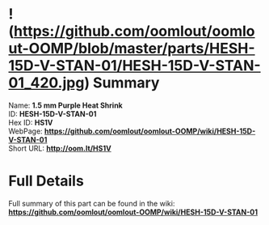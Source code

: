 
!(https://github.com/oomlout/oomlout-OOMP/blob/master/parts/HESH-15D-V-STAN-01/HESH-15D-V-STAN-01_420.jpg)
Summary
=================
  
Name: __1.5 mm Purple Heat Shrink__    
ID: __HESH-15D-V-STAN-01__   
Hex ID: __HS1V__   
WebPage: __https://github.com/oomlout/oomlout-OOMP/wiki/HESH-15D-V-STAN-01__   
Short URL: __http://oom.lt/HS1V__   

Full Details
==========================
Full summary of this part can be found in the wiki:   
__https://github.com/oomlout/oomlout-OOMP/wiki/HESH-15D-V-STAN-01__    


